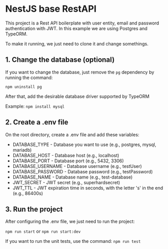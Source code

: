 # NestJS base RestAPI

This project is a Rest API boilerplate with user entity, email and password authentication with JWT. In this example we are using Postgres and TypeORM.

To make it running, we just need to clone it and change somethings.

## 1. Change the database (optional)

If you want to change the database, just remove the `pg` dependency by running the command:

`npm uninstall pg`

After that, add the desirable database driver supported by TypeORM

Example: `npm install mysql`

## 2. Create a .env file

On the root directory, create a .env file and add these variables:

- DATABASE_TYPE - Database you want to use (e.g., postgres, mysql, mariadb)
- DATABASE_HOST - Database host (e.g., localhost)
- DATABASE_PORT - Database port (e.g., 5432, 3306)
- DATABASE_USERNAME - Database username (e.g., testUser)
- DATABASE_PASSWORD - Database password (e.g., testPassword)
- DATABASE_NAME - Database name (e.g., test-database)
- JWT_SECRET - JWT secret (e.g., superhardsecret)
- JWT_TTL - JWT expiration time in seconds, with the letter 's' in the end (e.g., 86400s)

## 3. Run the project

After configuring the .env file, we just need to run the project:

`npm run start` or `npm run start:dev`

If you want to run the unit tests, use the command: `npm run test`
